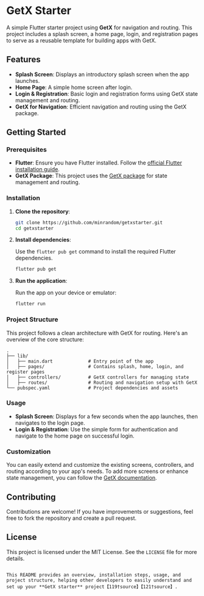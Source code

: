 
# GetX Starter

A simple Flutter starter project using **GetX** for navigation and routing. This project includes a splash screen, a home page, login, and registration pages to serve as a reusable template for building apps with GetX.

## Features

- **Splash Screen**: Displays an introductory splash screen when the app launches.
- **Home Page**: A simple home screen after login.
- **Login & Registration**: Basic login and registration forms using GetX state management and routing.
- **GetX for Navigation**: Efficient navigation and routing using the GetX package.

## Getting Started

### Prerequisites

- **Flutter**: Ensure you have Flutter installed. Follow the [official Flutter installation guide](https://flutter.dev/docs/get-started/install).
- **GetX Package**: This project uses the [GetX package](https://pub.dev/packages/get) for state management and routing.

### Installation

1. **Clone the repository**:

   ```bash
   git clone https://github.com/minrandom/getxstarter.git
   cd getxstarter
   ```

2. **Install dependencies**:

   Use the `flutter pub get` command to install the required Flutter dependencies.

   ```bash
   flutter pub get
   ```

3. **Run the application**:

   Run the app on your device or emulator:

   ```bash
   flutter run
   ```

### Project Structure

This project follows a clean architecture with GetX for routing. Here's an overview of the core structure:

```plaintext
.
├── lib/
│   ├── main.dart             # Entry point of the app
│   ├── pages/                # Contains splash, home, login, and register pages
│   ├── controllers/          # GetX controllers for managing state
│   ├── routes/               # Routing and navigation setup with GetX
└── pubspec.yaml              # Project dependencies and assets
```

### Usage

- **Splash Screen**: Displays for a few seconds when the app launches, then navigates to the login page.
- **Login & Registration**: Use the simple form for authentication and navigate to the home page on successful login.

### Customization

You can easily extend and customize the existing screens, controllers, and routing according to your app's needs. To add more screens or enhance state management, you can follow the [GetX documentation](https://pub.dev/packages/get).

## Contributing

Contributions are welcome! If you have improvements or suggestions, feel free to fork the repository and create a pull request.

## License

This project is licensed under the MIT License. See the `LICENSE` file for more details.
```

This README provides an overview, installation steps, usage, and project structure, helping other developers to easily understand and set up your **GetX starter** project【119†source】【121†source】.
